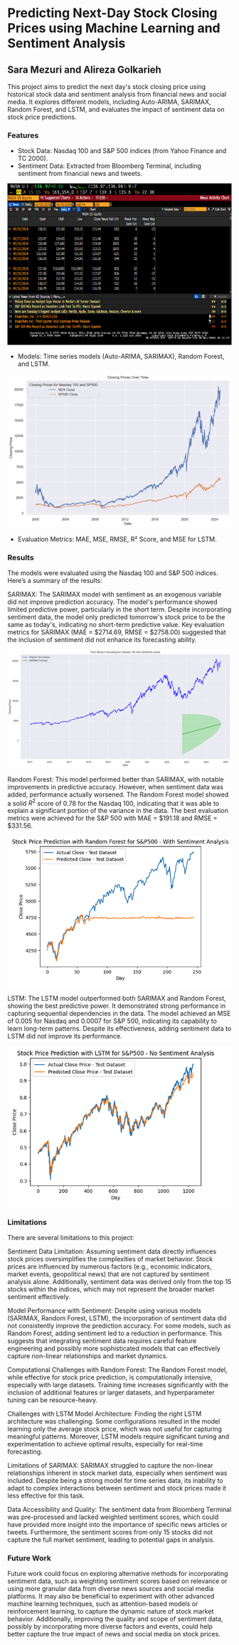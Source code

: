 # Predicting Next-Day Stock Closing Prices using Machine Learning and Sentiment Analysis

## Sara Mezuri and Alireza Golkarieh

This project aims to predict the next day's stock closing price using historical stock data and sentiment analysis from financial news and social media. It explores different models, including Auto-ARIMA, SARIMAX, Random Forest, and LSTM, and evaluates the impact of sentiment data on stock price predictions.

### Features
* Stock Data: Nasdaq 100 and S&P 500 indices (from Yahoo Finance and TC 2000).
* Sentiment Data: Extracted from Bloomberg Terminal, including sentiment from financial news and tweets.

![Sentiment Data Bloomberg Terminal](Graphs_Figs/sentiment_bloomberg.gif)

* Models: Time series models (Auto-ARIMA, SARIMAX), Random Forest, and LSTM.

![Closing Prices over Time](Graphs_Figs/closing_price_over_time_both.png)

* Evaluation Metrics: MAE, MSE, RMSE, R² Score, and MSE for LSTM.

### Results
The models were evaluated using the Nasdaq 100 and S&P 500 indices. Here’s a summary of the results:

SARIMAX: The SARIMAX model with sentiment as an exogenous variable did not improve prediction accuracy. The model's performance showed limited predictive power, particularly in the short term. Despite incorporating sentiment data, the model only predicted tomorrow's stock price to be the same as today's, indicating no short-term predictive value. Key evaluation metrics for SARIMAX (MAE = $2714.69, RMSE = $2758.00) suggested that the inclusion of sentiment did not enhance its forecasting ability.

![Ts](Graphs_Figs/ts_forecast_ndx_sentiment.png)

Random Forest: This model performed better than SARIMAX, with notable improvements in predictive accuracy. However, when sentiment data was added, performance actually worsened. The Random Forest model showed a solid $R^2$ score of 0.78 for the Nasdaq 100, indicating that it was able to explain a significant portion of the variance in the data. The best evaluation metrics were achieved for the S&P 500 with MAE = $191.18 and RMSE = $331.56.

![RF](Graphs_Figs/randomf_sp_sentiment.png)

LSTM: The LSTM model outperformed both SARIMAX and Random Forest, showing the best predictive power. It demonstrated strong performance in capturing sequential dependencies in the data. The model achieved an MSE of $0.005$ for Nasdaq and $0.0007$ for S&P 500, indicating its capability to learn long-term patterns. Despite its effectiveness, adding sentiment data to LSTM did not improve its performance.

![LSTM](Graphs_Figs/lstm_sp_sentiment.png)

### Limitations

There are several limitations to this project:

Sentiment Data Limitation: Assuming sentiment data directly influences stock prices oversimplifies the complexities of market behavior. Stock prices are influenced by numerous factors (e.g., economic indicators, market events, geopolitical news) that are not captured by sentiment analysis alone. Additionally, sentiment data was derived only from the top 15 stocks within the indices, which may not represent the broader market sentiment effectively.

Model Performance with Sentiment: Despite using various models (SARIMAX, Random Forest, LSTM), the incorporation of sentiment data did not consistently improve the prediction accuracy. For some models, such as Random Forest, adding sentiment led to a reduction in performance. This suggests that integrating sentiment data requires careful feature engineering and possibly more sophisticated models that can effectively capture non-linear relationships and market dynamics.

Computational Challenges with Random Forest: The Random Forest model, while effective for stock price prediction, is computationally intensive, especially with large datasets. Training time increases significantly with the inclusion of additional features or larger datasets, and hyperparameter tuning can be resource-heavy.

Challenges with LSTM Model Architecture: Finding the right LSTM architecture was challenging. Some configurations resulted in the model learning only the average stock price, which was not useful for capturing meaningful patterns. Moreover, LSTM models require significant tuning and experimentation to achieve optimal results, especially for real-time forecasting.

Limitations of SARIMAX: SARIMAX struggled to capture the non-linear relationships inherent in stock market data, especially when sentiment was included. Despite being a strong model for time series data, its inability to adapt to complex interactions between sentiment and stock prices made it less effective for this task.

Data Accessibility and Quality: The sentiment data from Bloomberg Terminal was pre-processed and lacked weighted sentiment scores, which could have provided more insight into the importance of specific news articles or tweets. Furthermore, the sentiment scores from only 15 stocks did not capture the full market sentiment, leading to potential gaps in analysis.

### Future Work
Future work could focus on exploring alternative methods for incorporating sentiment data, such as weighting sentiment scores based on relevance or using more granular data from diverse news sources and social media platforms. It may also be beneficial to experiment with other advanced machine learning techniques, such as attention-based models or reinforcement learning, to capture the dynamic nature of stock market behavior. Additionally, improving the quality and scope of sentiment data, possibly by incorporating more diverse factors and events, could help better capture the true impact of news and social media on stock prices.
